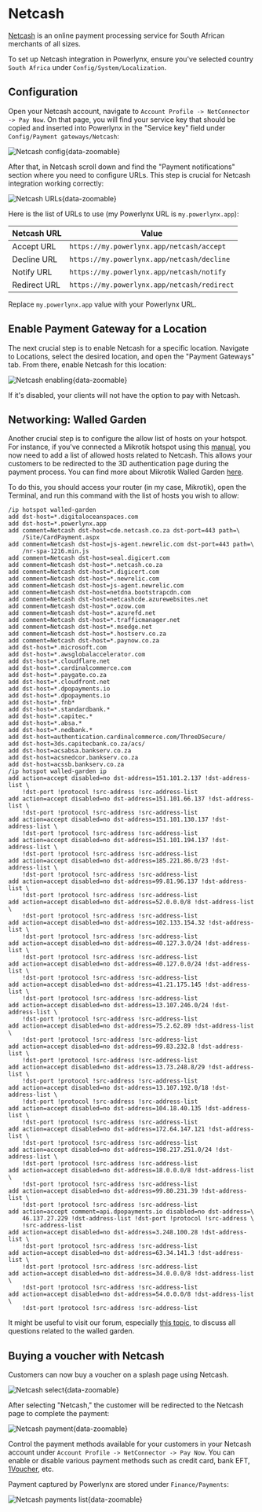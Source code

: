 # Netcash

[Netcash](https://netcash.co.za/) is an online payment processing service for South African merchants of all sizes.

To set up Netcash integration in Powerlynx, ensure you've selected country `South Africa` under `Config/System/Localization`.

## Configuration

Open your Netcash account, navigate to `Account Profile -> NetConnector -> Pay Now`. On that page, you will find your service key that should be copied and inserted into Powerlynx in the "Service key" field under `Config/Payment gateways/Netcash`:

![Netcash config](images/netcash_service_key.png){data-zoomable}

After that, in Netcash scroll down and find the "Payment notifications" section where you need to configure URLs. This step is crucial for Netcash integration working correctly:

![Netcash URLs](images/netcash_url.png){data-zoomable}

Here is the list of URLs to use (my Powerlynx URL is `my.powerlynx.app`):

|Netcash URL|Value|
|---|---|
|Accept URL|`https://my.powerlynx.app/netcash/accept`|
|Decline URL|`https://my.powerlynx.app/netcash/decline`|
|Notify URL|`https://my.powerlynx.app/netcash/notify`|
|Redirect URL|`https://my.powerlynx.app/netcash/redirect`|

Replace `my.powerlynx.app` value with your Powerlynx URL.

## Enable Payment Gateway for a Location

The next crucial step is to enable Netcash for a specific location. Navigate to Locations, select the desired location, and open the "Payment Gateways" tab. From there, enable Netcash for this location:

![Netcash enabling](images/netcash_location.png){data-zoomable}

If it's disabled, your clients will not have the option to pay with Netcash.

## Networking: Walled Garden

Another crucial step is to configure the allow list of hosts on your hotspot. For instance, if you've connected a Mikrotik hotspot using this [manual](https://docs.powerlynx.app/networking/mikrotik.html), you now need to add a list of allowed hosts related to Netcash. This allows your customers to be redirected to the 3D authentication page during the payment process. You can find more about Mikrotik Walled Garden [here](https://wiki.mikrotik.com/wiki/Manual:IP/Hotspot/Walled_Garden).

To do this, you should access your router (in my case, Mikrotik), open the Terminal, and run this command with the list of hosts you wish to allow:

```
/ip hotspot walled-garden
add dst-host=*.digitaloceanspaces.com
add dst-host=*.powerlynx.app
add comment=Netcash dst-host=cde.netcash.co.za dst-port=443 path=\
    /Site/CardPayment.aspx
add comment=Netcash dst-host=js-agent.newrelic.com dst-port=443 path=\
    /nr-spa-1216.min.js
add comment=Netcash dst-host=seal.digicert.com
add comment=Netcash dst-host=*.netcash.co.za
add comment=Netcash dst-host=*.digicert.com
add comment=Netcash dst-host=*.newrelic.com
add comment=Netcash dst-host=js-agent.newrelic.com
add comment=Netcash dst-host=netdna.bootstrapcdn.com
add comment=Netcash dst-host=netcashcde.azurewebsites.net
add comment=Netcash dst-host=*.ozow.com
add comment=Netcash dst-host=*.azurefd.net
add comment=Netcash dst-host=*.trafficmanager.net
add comment=Netcash dst-host=*.msedge.net
add comment=Netcash dst-host=*.hostserv.co.za
add comment=Netcash dst-host=*.paynow.co.za
add dst-host=*.microsoft.com
add dst-host=*.awsglobalaccelerator.com
add dst-host=*.cloudflare.net
add dst-host=*.cardinalcommerce.com
add dst-host=*.paygate.co.za
add dst-host=*.cloudfront.net
add dst-host=*.dpopayments.io
add dst-host=*.dpopayments.io
add dst-host=*.fnb*
add dst-host=*.standardbank.*
add dst-host=*.capitec.*
add dst-host=*.absa.*
add dst-host=*.nedbank.*
add dst-host=authentication.cardinalcommerce.com/ThreeDSecure/
add dst-host=3ds.capitecbank.co.za/acs/
add dst-host=acsabsa.bankserv.co.za
add dst-host=acsnedcor.bankserv.co.za
add dst-host=acssb.bankserv.co.za
/ip hotspot walled-garden ip
add action=accept disabled=no dst-address=151.101.2.137 !dst-address-list \
    !dst-port !protocol !src-address !src-address-list
add action=accept disabled=no dst-address=151.101.66.137 !dst-address-list \
    !dst-port !protocol !src-address !src-address-list
add action=accept disabled=no dst-address=151.101.130.137 !dst-address-list \
    !dst-port !protocol !src-address !src-address-list
add action=accept disabled=no dst-address=151.101.194.137 !dst-address-list \
    !dst-port !protocol !src-address !src-address-list
add action=accept disabled=no dst-address=185.221.86.0/23 !dst-address-list \
    !dst-port !protocol !src-address !src-address-list
add action=accept disabled=no dst-address=99.81.96.137 !dst-address-list \
    !dst-port !protocol !src-address !src-address-list
add action=accept disabled=no dst-address=52.0.0.0/8 !dst-address-list \
    !dst-port !protocol !src-address !src-address-list
add action=accept disabled=no dst-address=102.133.154.32 !dst-address-list \
    !dst-port !protocol !src-address !src-address-list
add action=accept disabled=no dst-address=40.127.3.0/24 !dst-address-list \
    !dst-port !protocol !src-address !src-address-list
add action=accept disabled=no dst-address=40.127.0.0/24 !dst-address-list \
    !dst-port !protocol !src-address !src-address-list
add action=accept disabled=no dst-address=41.21.175.145 !dst-address-list \
    !dst-port !protocol !src-address !src-address-list
add action=accept disabled=no dst-address=13.107.246.0/24 !dst-address-list \
    !dst-port !protocol !src-address !src-address-list
add action=accept disabled=no dst-address=75.2.62.89 !dst-address-list \
    !dst-port !protocol !src-address !src-address-list
add action=accept disabled=no dst-address=99.83.232.8 !dst-address-list \
    !dst-port !protocol !src-address !src-address-list
add action=accept disabled=no dst-address=13.73.248.8/29 !dst-address-list \
    !dst-port !protocol !src-address !src-address-list
add action=accept disabled=no dst-address=13.107.192.0/18 !dst-address-list \
    !dst-port !protocol !src-address !src-address-list
add action=accept disabled=no dst-address=104.18.40.135 !dst-address-list \
    !dst-port !protocol !src-address !src-address-list
add action=accept disabled=no dst-address=172.64.147.121 !dst-address-list \
    !dst-port !protocol !src-address !src-address-list
add action=accept disabled=no dst-address=198.217.251.0/24 !dst-address-list \
    !dst-port !protocol !src-address !src-address-list
add action=accept disabled=no dst-address=18.0.0.0/8 !dst-address-list \
    !dst-port !protocol !src-address !src-address-list
add action=accept disabled=no dst-address=99.80.231.39 !dst-address-list \
    !dst-port !protocol !src-address !src-address-list
add action=accept comment=api.dpopayments.io disabled=no dst-address=\
    46.137.27.229 !dst-address-list !dst-port !protocol !src-address \
    !src-address-list
add action=accept disabled=no dst-address=3.248.100.28 !dst-address-list \
    !dst-port !protocol !src-address !src-address-list
add action=accept disabled=no dst-address=63.34.141.3 !dst-address-list \
    !dst-port !protocol !src-address !src-address-list
add action=accept disabled=no dst-address=34.0.0.0/8 !dst-address-list \
    !dst-port !protocol !src-address !src-address-list
add action=accept disabled=no dst-address=54.0.0.0/8 !dst-address-list \
    !dst-port !protocol !src-address !src-address-list
```
It might be useful to visit our forum, especially [this topic](https://forum.powerlynx.app/t/mikrotik-walled-garden/19), to discuss all questions related to the walled garden.

## Buying a voucher with Netcash

Customers can now buy a voucher on a splash page using Netcash.

![Netcash select](images/netcash_pay.jpeg){data-zoomable}

After selecting "Netcash," the customer will be redirected to the Netcash page to complete the payment:

![Netcash payment](images/netcash_payment.gif#mediumsize){data-zoomable}

Control the payment methods available for your customers in your Netcash account under `Account Profile -> NetConnector -> Pay Now`. You can enable or disable various payment methods such as credit card, bank EFT, [1Voucher](https://www.netcash.co.za/pay-now/flash-1voucher/), etc.

Payment captured by Powerlynx are stored under `Finance/Payments`:

![Netcash payments list](images/netcash_payments_list.png){data-zoomable}